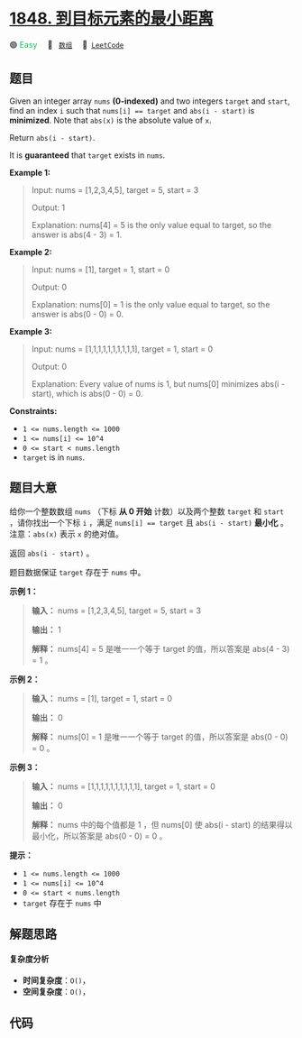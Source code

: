# [1848. 到目标元素的最小距离](https://leetcode.com/problems/minimum-distance-to-the-target-element)

🟢 <font color=#15bd66>Easy</font>&emsp; 🔖&ensp; [`数组`](/tag/array.md)&emsp; 🔗&ensp;[`LeetCode`](https://leetcode.com/problems/minimum-distance-to-the-target-element)

## 题目

Given an integer array `nums` **(0-indexed)** and two integers `target` and
`start`, find an index `i` such that `nums[i] == target` and `abs(i - start)`
is **minimized**. Note that `abs(x)` is the absolute value of `x`.

Return `abs(i - start)`.

It is **guaranteed** that `target` exists in `nums`.



**Example 1:**

> Input: nums = [1,2,3,4,5], target = 5, start = 3
> 
> Output: 1
> 
> Explanation: nums[4] = 5 is the only value equal to target, so the answer is abs(4 - 3) = 1.

**Example 2:**

> Input: nums = [1], target = 1, start = 0
> 
> Output: 0
> 
> Explanation: nums[0] = 1 is the only value equal to target, so the answer is abs(0 - 0) = 0.

**Example 3:**

> Input: nums = [1,1,1,1,1,1,1,1,1,1], target = 1, start = 0
> 
> Output: 0
> 
> Explanation: Every value of nums is 1, but nums[0] minimizes abs(i - start), which is abs(0 - 0) = 0.

**Constraints:**

  * `1 <= nums.length <= 1000`
  * `1 <= nums[i] <= 10^4`
  * `0 <= start < nums.length`
  * `target` is in `nums`.


## 题目大意

给你一个整数数组 `nums` （下标 **从 0 开始** 计数）以及两个整数 `target` 和 `start` ，请你找出一个下标 `i` ，满足
`nums[i] == target` 且 `abs(i - start)` **最小化** 。注意：`abs(x)` 表示 `x` 的绝对值。

返回 `abs(i - start)` 。

题目数据保证 `target` 存在于 `nums` 中。

**示例 1：**

> 
> 
> 
> 
> 
> **输入：** nums = [1,2,3,4,5], target = 5, start = 3
> 
> **输出：** 1
> 
> **解释：** nums[4] = 5 是唯一一个等于 target 的值，所以答案是 abs(4 - 3) = 1 。
> 
> 

**示例 2：**

> 
> 
> 
> 
> 
> **输入：** nums = [1], target = 1, start = 0
> 
> **输出：** 0
> 
> **解释：** nums[0] = 1 是唯一一个等于 target 的值，所以答案是 abs(0 - 0) = 0 。
> 
> 

**示例 3：**

> 
> 
> 
> 
> 
> **输入：** nums = [1,1,1,1,1,1,1,1,1,1], target = 1, start = 0
> 
> **输出：** 0
> 
> **解释：** nums 中的每个值都是 1 ，但 nums[0] 使 abs(i - start) 的结果得以最小化，所以答案是 abs(0 - 0) = 0 。
> 
> 

**提示：**

  * `1 <= nums.length <= 1000`
  * `1 <= nums[i] <= 10^4`
  * `0 <= start < nums.length`
  * `target` 存在于 `nums` 中


## 解题思路

#### 复杂度分析

- **时间复杂度**：`O()`，
- **空间复杂度**：`O()`，

## 代码

```javascript

```